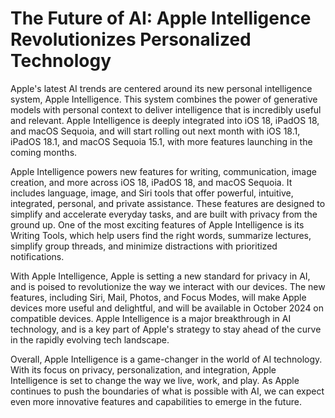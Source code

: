 **The Future of AI: Apple Intelligence Revolutionizes Personalized Technology**
====================================================================

Apple's latest AI trends are centered around its new personal intelligence system, Apple Intelligence. This system combines the power of generative models with personal context to deliver intelligence that is incredibly useful and relevant. Apple Intelligence is deeply integrated into iOS 18, iPadOS 18, and macOS Sequoia, and will start rolling out next month with iOS 18.1, iPadOS 18.1, and macOS Sequoia 15.1, with more features launching in the coming months.

Apple Intelligence powers new features for writing, communication, image creation, and more across iOS 18, iPadOS 18, and macOS Sequoia. It includes language, image, and Siri tools that offer powerful, intuitive, integrated, personal, and private assistance. These features are designed to simplify and accelerate everyday tasks, and are built with privacy from the ground up. One of the most exciting features of Apple Intelligence is its Writing Tools, which help users find the right words, summarize lectures, simplify group threads, and minimize distractions with prioritized notifications.

With Apple Intelligence, Apple is setting a new standard for privacy in AI, and is poised to revolutionize the way we interact with our devices. The new features, including Siri, Mail, Photos, and Focus Modes, will make Apple devices more useful and delightful, and will be available in October 2024 on compatible devices. Apple Intelligence is a major breakthrough in AI technology, and is a key part of Apple's strategy to stay ahead of the curve in the rapidly evolving tech landscape.

Overall, Apple Intelligence is a game-changer in the world of AI technology. With its focus on privacy, personalization, and integration, Apple Intelligence is set to change the way we live, work, and play. As Apple continues to push the boundaries of what is possible with AI, we can expect even more innovative features and capabilities to emerge in the future.